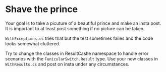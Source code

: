 ﻿# Shave the prince

Your goal is to take a picuture of a beautiful prince and make an insta post. 
It is important to at least post something if no picture can be taken.

`WithExceptions.cs` tries that but the test sometimes failes and the code looks somewhat cluttered.

Try to change the classes in ResultCastle namespace to handle error scenarios
with the `FunicularSwitch.Result` type. Use your new classes in `WithResults.cs` 
and post on insta under any circumstances.